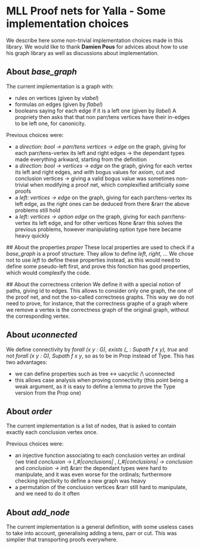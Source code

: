 # MLL Proof nets for Yalla - Some implementation choices

We describe here some non-trivial implementation choices made in this library.
We would like to thank **Damien Pous** for advices about how to use his graph library as well as discussions about implementation.

## About *base_graph*
The current implementation is a graph with:
- rules on vertices (given by *vlabel*)
- formulas on edges (given by *flabel*)
- booleans saying for each edge if it is a left one (given by *llabel*)
A propriety then asks that that non parr/tens vertices have their in-edges to be left one, for canonicity.

Previous choices were:
- a *direction: bool -> parr/tens vertices -> edge* on the graph, giving for each parr/tens-vertex its left and right edges
&rarr; the dependant types made everything arkward, starting from the definition
- a *direction: bool -> vertices -> edge* on the graph, giving for each vertex its left and right edges, and with bogus values for axiom, cut and conclusion vertices
&rarr; giving a valid bogus value was sometimes non-trivial when modifying a proof net, which complexified artificially some proofs
- a *left: vertices -> edge* on the graph, giving for each parr/tens-vertex its left edge, as the right ones can be deduced from there
&rarr the above problems still hold
-  a *left: vertices -> option edge* on the graph, giving for each parr/tens-vertex its left edge, and for other vertices None
&rarr this solves the previous problems, however manipulating option type here became heavy quickly

## About the properties *proper*
These local properties are used to check if a *base_graph* is a proof structure.
They allow to define *left*, *right*, ...
We chose not to use *left* to define these properties instead, as this would need to define some pseudo-left first, and prove this fonction has good properties, which would complexify the code.

## About the correctness criterion
We define it with a special notion of paths, giving id to edges. This allows to consider only one graph, the one of the proof net, and not the so-called correctness graphs. This way we do not need to prove, for instance, that the correctness graphe of a graph where we remove a vertex is the correctness graph of the original graph, without the corresponding vertex.

## About *uconnected*
We define connectivity by *forall (x y : G), exists (_ : Supath f x y), true* and not *forall (x y : G), Supath f x y*, so as to be in Prop instead of Type.
This has two advantages:
- we can define properties such as tree <-> uacyclic /\ uconnected
- this allows case analysis when proving connectivity (this point being a weak argument, as it is easy to define a lemma to prove the Type version from the Prop one)

## About *order*
The current implementation is a list of nodes, that is asked to contain exactly each conclusion vertex once.

Previous choices were:
- an injective function associating to each conclusion vertex an ordinal (we tried *conclusion -> I_#|conclusions|* , *I_#|conclusions| -> conclusion* and *conclusion -> int*)
&rarr  the dependant types were hard to manipulate, and it was even worse for the ordinals; furthermore checking injectivity to define a new graph was heavy
- a permutation of the conclusion vertices
&rarr  still hard to manipulate, and we need to do it often

## About *add_node*
The current implementation is a general definition, with some useless cases to take into account, generalising adding a tens, parr or cut.
This was simplier that transporting proofs everywhere.
